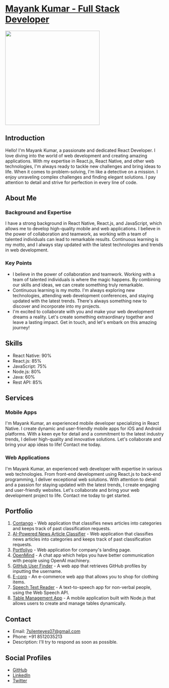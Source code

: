 # [Mayank Kumar - Full Stack Developer](https://stirring-duckanoo-a6212f.netlify.app/)


<img src="https://media.licdn.com/dms/image/C4D03AQGtUTY5v2jAbw/profile-displayphoto-shrink_800_800/0/1652384468402?e=1691625600&v=beta&t=wfVZiYRYOYsj6Od1OKBnRu-V9rg_s37MThC8Q4rDqjQ"  width="300" >

## Introduction

Hello! I'm Mayank Kumar, a passionate and dedicated React Developer. I love diving into the world of web development and creating amazing applications. With my expertise in React.js, React Native, and other web technologies, I'm always ready to tackle new challenges and bring ideas to life. When it comes to problem-solving, I'm like a detective on a mission. I enjoy unraveling complex challenges and finding elegant solutions. I pay attention to detail and strive for perfection in every line of code.

## About Me

### Background and Expertise

I have a strong background in React Native, React.js, and JavaScript, which allows me to develop high-quality mobile and web applications. I believe in the power of collaboration and teamwork, as working with a team of talented individuals can lead to remarkable results. Continuous learning is my motto, and I always stay updated with the latest technologies and trends in web development.

### Key Points

- I believe in the power of collaboration and teamwork. Working with a team of talented individuals is where the magic happens. By combining our skills and ideas, we can create something truly remarkable.
- Continuous learning is my motto. I'm always exploring new technologies, attending web development conferences, and staying updated with the latest trends. There's always something new to discover and incorporate into my projects.
- I'm excited to collaborate with you and make your web development dreams a reality. Let's create something extraordinary together and leave a lasting impact. Get in touch, and let's embark on this amazing journey!

## Skills

- React Native: 90%
- React.js: 85%
- JavaScript: 75%
- Node.js: 80%
- Java: 60%
- Rest API: 85%

## Services

### Mobile Apps

I'm Mayank Kumar, an experienced mobile developer specializing in React Native. I create dynamic and user-friendly mobile apps for iOS and Android platforms. With a keen eye for detail and a commitment to the latest industry trends, I deliver high-quality and innovative solutions. Let's collaborate and bring your app ideas to life! Contact me today.

### Web Applications

I'm Mayank Kumar, an experienced web developer with expertise in various web technologies. From front-end development using React.js to back-end programming, I deliver exceptional web solutions. With attention to detail and a passion for staying updated with the latest trends, I create engaging and user-friendly websites. Let's collaborate and bring your web development project to life. Contact me today to get started.

## Portfolio

1. [Contango](https://wildwolf.io/contango/) - Web application that classifies news articles into categories and keeps track of past classification requests.
2. [AI-Powered News Article Classifier](https://github.com/silenteyesoncode/AI-Powered-News-Article-Classifier-with-History) - Web application that classifies news articles into categories and keeps track of past classification requests.
3. [Portfoliyo](https://laughing-pike-46159b.netlify.app/) - Web application for company's landing page.
4. [OpenMind](https://github.com/The-Unleashed-Club/openMind) - A chat app which helps you have better communication with people using OpenAI machinery.
5. [GitHub User Finder](https://github.com/silenteyesoncode/Github_User_finder) - A web app that retrieves GitHub profiles by inputting the username.
6. [E-corp](https://github.com/silenteyesoncode/E-corp) - An e-commerce web app that allows you to shop for clothing items.
7. [Speech Text Reader](https://github.com/silenteyesoncode/speech-text-reader) - A text-to-speech app for non-verbal people, using the Web Speech API.
8. [Table Management App](https://github.com/silenteyesoncode/Mob_DAT) - A mobile application built with Node.js that allows users to create and manage tables dynamically.

## Contact

- Email: 7silenteyes07@gmail.com
- Phone: +91 8512035213
- Description: I'll try to respond as soon as possible.

## Social Profiles

- [GitHub](https://github.com/silenteyesoncode)
- [LinkedIn](https://www.linkedin.com/in/imonk/)
- [Twitter](https://twitter.com/silenteyes_07)

